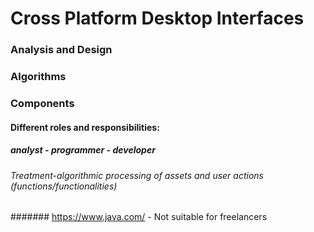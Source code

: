 # Cross Platform Desktop Interfaces
### Analysis and Design
### Algorithms
### Components
#### Different roles and responsibilities:
##### analyst - programmer - developer
###### Treatment-algorithmic processing of assets and user actions (functions/functionalities)
####### https://www.java.com/ - Not suitable for freelancers
